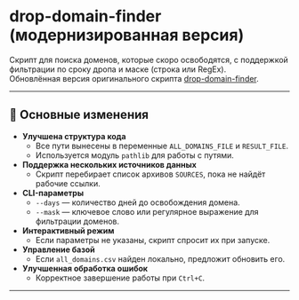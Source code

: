 # drop-domain-finder (модернизированная версия)

Скрипт для поиска доменов, которые скоро освободятся, с поддержкой фильтрации по сроку дропа и маске (строка или RegEx).  
Обновлённая версия оригинального скрипта [drop-domain-finder](https://github.com/Fairfaks/drop-domain-finder).

---

## 🚀 Основные изменения

- **Улучшена структура кода**
  - Все пути вынесены в переменные `ALL_DOMAINS_FILE` и `RESULT_FILE`.
  - Используется модуль `pathlib` для работы с путями.
- **Поддержка нескольких источников данных**
  - Скрипт перебирает список архивов `SOURCES`, пока не найдёт рабочие ссылки.
- **CLI-параметры**
  - `--days` — количество дней до освобождения домена.  
  - `--mask` — ключевое слово или регулярное выражение для фильтрации доменов.
- **Интерактивный режим**
  - Если параметры не указаны, скрипт спросит их при запуске.
- **Управление базой**
  - Если `all_domains.csv` найден локально, предложит обновить его.
- **Улучшенная обработка ошибок**
  - Корректное завершение работы при `Ctrl+C`.

---


